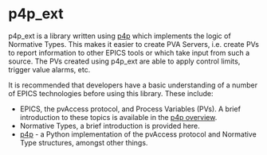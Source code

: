# p4p_ext
p4p_ext is a library written using [p4p](https://epics-base.github.io/p4p/) which implements the logic of Normative Types. This makes it easier to create PVA Servers, i.e. create PVs to report information to other EPICS tools or which take input from such a source. The PVs created using p4p_ext are able to apply control limits, trigger value alarms, etc.

It is recommended that developers have a basic understanding of a number of EPICS technologies before using this library. These include:
* EPICS, the pvAccess protocol, and Process Variables (PVs). A brief introduction to these topics is available in the [p4p overview](https://epics-base.github.io/p4p/overview.html).
* Normative Types, a brief introduction is provided here.
* [p4p](https://epics-base.github.io/p4p/index.html) - a Python implementation of the pvAccess protocol and Normative Type structures, amongst other things.
